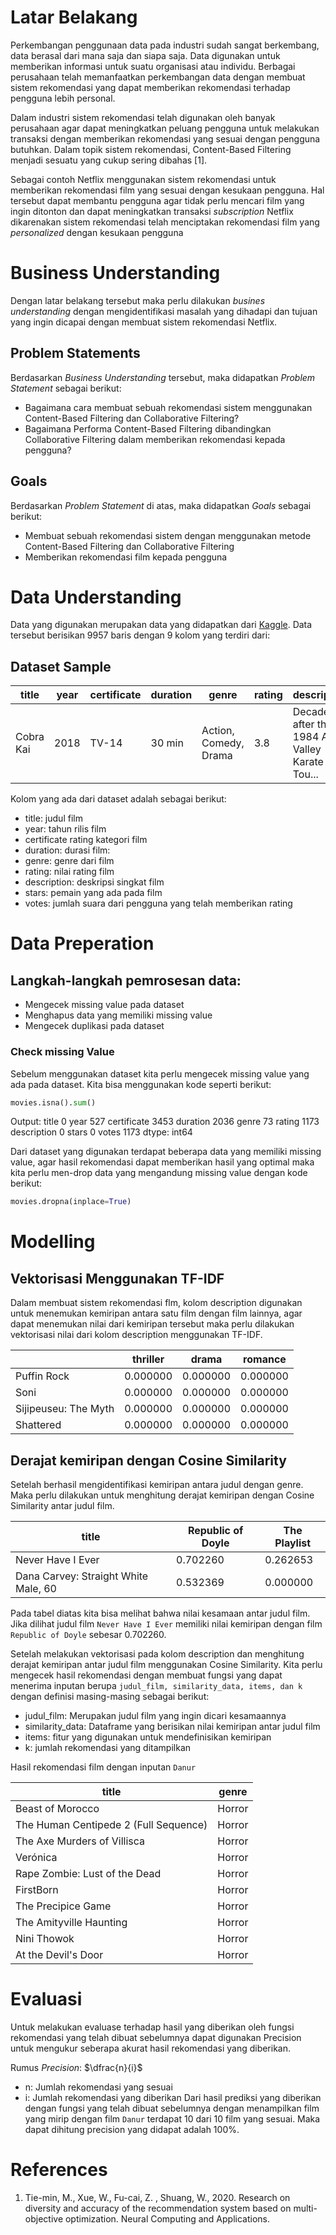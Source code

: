 # Latar Belakang
Perkembangan penggunaan data pada industri sudah sangat berkembang, data berasal dari mana saja dan siapa saja. Data digunakan untuk memberikan informasi untuk suatu organisasi atau individu. Berbagai perusahaan telah memanfaatkan perkembangan data dengan membuat sistem rekomendasi yang dapat memberikan rekomendasi terhadap pengguna lebih personal.

Dalam industri sistem rekomendasi telah digunakan oleh banyak perusahaan agar dapat meningkatkan peluang pengguna untuk melakukan transaksi dengan memberikan rekomendasi yang sesuai dengan pengguna butuhkan. Dalam topik sistem rekomendasi, Content-Based Filtering menjadi sesuatu yang cukup sering dibahas [1].

Sebagai contoh Netflix menggunakan sistem rekomendasi untuk memberikan rekomendasi film yang sesuai dengan kesukaan pengguna. Hal tersebut dapat membantu pengguna agar tidak perlu mencari film yang ingin ditonton dan dapat meningkatkan transaksi *subscription* Netflix dikarenakan sistem rekomendasi telah menciptakan rekomendasi film yang *personalized* dengan kesukaan pengguna

# Business Understanding
Dengan latar belakang tersebut maka perlu dilakukan *busines understanding* dengan mengidentifikasi masalah yang dihadapi dan tujuan yang ingin dicapai dengan membuat sistem rekomendasi Netflix.
## Problem Statements
Berdasarkan *Business Understanding* tersebut, maka didapatkan *Problem Statement* sebagai berikut:
- Bagaimana cara membuat sebuah rekomendasi sistem menggunakan Content-Based Filtering dan Collaborative Filtering?
- Bagaimana Performa Content-Based Filtering dibandingkan Collaborative Filtering dalam memberikan rekomendasi kepada pengguna?
## Goals
Berdasarkan *Problem Statement* di atas, maka didapatkan *Goals* sebagai berikut:
- Membuat sebuah rekomendasi sistem dengan menggunakan metode Content-Based Filtering dan Collaborative Filtering
- Memberikan rekomendasi film kepada pengguna
# Data Understanding
Data yang digunakan merupakan data yang didapatkan dari [Kaggle](https://www.kaggle.com/datasets/narayan63/netflix-popular-movies-dataset). Data tersebut berisikan 9957 baris dengan 9 kolom yang terdiri dari:
## Dataset Sample

| title     | year | certificate | duration | genre                 | rating | description                                       | stars                                             | votes   |
| --------- | ---- | ----------- | -------- | --------------------- | ------ | ------------------------------------------------- | ------------------------------------------------- | ------- |
| Cobra Kai | 2018 | TV-14       | 30 min   | Action, Comedy, Drama | 3.8    | Decades after their 1984 All Valley Karate Tou... | ['Ralph Macchio, ', 'William Zabka, ', 'Courtn... | 177,031 |

Kolom yang ada dari dataset adalah sebagai berikut:
- title: judul film
- year: tahun rilis film
- certificate rating kategori film
- duration: durasi film:
- genre: genre dari film
- rating: nilai rating film
- description: deskripsi singkat film
- stars: pemain yang ada pada film
- votes: jumlah suara dari pengguna yang telah memberikan rating
# Data Preperation
## Langkah-langkah pemrosesan data:
- Mengecek missing value pada dataset
- Menghapus data yang memiliki missing value
- Mengecek duplikasi pada dataset
### Check missing Value
Sebelum menggunakan dataset kita perlu mengecek missing value yang ada pada dataset. Kita bisa menggunakan kode seperti berikut:
```Python
movies.isna().sum()
```
Output:
title             0
year            527
certificate    3453
duration       2036
genre            73
rating         1173
description       0
stars             0
votes          1173
dtype: int64

Dari dataset yang digunakan terdapat beberapa data yang memiliki missing value, agar hasil rekomendasi dapat memberikan hasil yang optimal maka kita perlu men-drop data yang mengandung missing value dengan kode berikut:
```Python
movies.dropna(inplace=True)
```
# Modelling
## Vektorisasi Menggunakan TF-IDF
Dalam membuat sistem rekomendasi flm, kolom description digunakan untuk menemukan kemiripan antara satu film dengan film lainnya, agar dapat menemukan nilai dari kemiripan tersebut maka perlu dilakukan vektorisasi nilai dari kolom description menggunakan TF-IDF. 

|                      | thriller | drama    | romance  |
| -------------------- | -------- | -------- | -------- |
| Puffin Rock          | 0.000000 | 0.000000 | 0.000000 |
| Soni                 | 0.000000 | 0.000000 | 0.000000 |
| Sijipeuseu: The Myth | 0.000000 | 0.000000 | 0.000000 |
| Shattered            | 0.000000 | 0.000000 | 0.000000 |

## Derajat kemiripan dengan Cosine Similarity
Setelah berhasil mengidentifikasi kemiripan antara judul dengan genre. Maka perlu dilakukan untuk menghitung derajat kemiripan dengan Cosine Similarity antar judul film.

| title                                | Republic of Doyle | The Playlist |
| ------------------------------------ | ----------------- | ------------ |
| Never Have I Ever                    | 0.702260          | 0.262653     |
| Dana Carvey: Straight White Male, 60 | 0.532369          | 0.000000     |

Pada tabel diatas kita bisa melihat bahwa nilai kesamaan antar judul film. Jika dilihat judul film `Never Have I Ever` memiliki nilai kemiripan dengan film `Republic of Doyle` sebesar 0.702260.

Setelah melakukan vektorisasi pada kolom description dan menghitung derajat kemiripan antar judul film menggunakan Cosine Similarity. Kita perlu mengecek hasil rekomendasi dengan membuat fungsi yang dapat menerima inputan berupa `judul_film, similarity_data, items, dan k` dengan definisi masing-masing sebagai berikut:
- judul_film: Merupakan judul film yang ingin dicari kesamaannya
- similarity_data: Dataframe yang berisikan nilai kemiripan antar judul film
- items: fitur yang digunakan untuk mendefinisikan kemiripan
- k: jumlah rekomendasi yang ditampilkan

Hasil rekomendasi film dengan inputan `Danur`

| title                                 | genre  |
| ------------------------------------- | ------ |
| Beast of Morocco                      | Horror |
| The Human Centipede 2 (Full Sequence) | Horror |
| The Axe Murders of Villisca           | Horror |
| Verónica                              | Horror |
| Rape Zombie: Lust of the Dead         | Horror |
| FirstBorn                             | Horror |
| The Precipice Game                    | Horror |
| The Amityville Haunting               | Horror |
| Nini Thowok                           | Horror |
| At the Devil's Door                   | Horror |

# Evaluasi
Untuk melakukan evaluase terhadap hasil yang diberikan oleh fungsi rekomendasi yang telah dibuat sebelumnya dapat digunakan Precision untuk mengukur seberapa akurat hasil rekomendasi yang diberikan. 

Rumus _Precision_: $\dfrac{n}{i}$ 
- n: Jumlah rekomendasi yang sesuai
- i: Jumlah rekomendasi yang diberikan
Dari hasil prediksi yang diberikan dengan fungsi yang telah dibuat sebelumnya dengan menampilkan film yang mirip dengan film `Danur` terdapat 10 dari 10 film yang sesuai. Maka dapat dihitung precision yang didapat adalah 100%.
# References
1. Tie-min, M., Xue, W., Fu-cai, Z. , Shuang, W., 2020. Research on diversity and accuracy of the recommendation system based on multi-objective optimization. Neural Computing and Applications.
